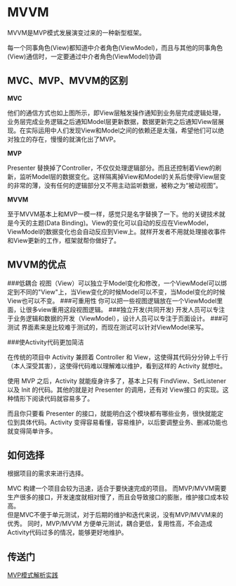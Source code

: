 # MVVM #
MVVM是MVP模式发展演变过来的一种新型框架。

每一个同事角色(View)都知道中介者角色(ViewModel)，而且与其他的同事角色(View)通信时，一定要通过中介者角色(ViewModel)协调  

## MVC、MVP、MVVM的区别 ##
**MVC**  

他们的通信方式也如上图所示，即View层触发操作通知到业务层完成逻辑处理，业务层完成业务逻辑之后通知Model层更新数据，数据更新完之后通知View层展现。在实际运用中人们发现View和Model之间的依赖还是太强，希望他们可以绝对独立的存在，慢慢的就演化出了MVP。

**MVP**

Presenter 替换掉了Controller，不仅仅处理逻辑部分。而且还控制着View的刷新，监听Model层的数据变化。这样隔离掉View和Model的关系后使得View层变的非常的薄，没有任何的逻辑部分又不用主动监听数据，被称之为“被动视图”。

**MVVM**

至于MVVM基本上和MVP一模一样，感觉只是名字替换了一下。他的关键技术就是今天的主题(Data Binding)。View的变化可以自动的反应在ViewModel，ViewModel的数据变化也会自动反应到View上。就样开发者不用就处理接收事件和View更新的工作，框架就帮你做好了。

## MVVM的优点 ##
###低耦合
视图（View）可以独立于Model变化和修改，一个ViewModel可以绑定到不同的"View"上，当View变化的时候Model可以不变，当Model变化的时候View也可以不变。
###可重用性
你可以把一些视图逻辑放在一个ViewModel里面，让很多view重用这段视图逻辑。
###独立开发(共同开发)
开发人员可以专注于业务逻辑和数据的开发（ViewModel），设计人员可以专注于页面设计。
###可测试
界面素来是比较难于测试的，而现在测试可以针对ViewModel来写。

###使Activity代码更加简洁

在传统的项目中 Activity 兼顾着 Controller 和 View，这使得其代码分分钟上千行（本人深受其害），这使得代码难以理解难以维护，看到这样的 Activity 就想吐。

使用 MVP 之后，Activity 就能瘦身许多了，基本上只有 FindView、SetListener 以及 Init 的代码。其他的就是对 Presenter 的调用，还有对 View接口 的实现。这种情形下阅读代码就容易多了。

而且你只要看 Presenter 的接口，就能明白这个模块都有哪些业务，很快就能定位到具体代码。Activity 变得容易看懂，容易维护，以后要调整业务、删减功能也就变得简单许多。



## 如何选择 ##
根据项目的需求来进行选择。  

MVC 构建一个项目会较为迅速，适合于要快速完成的项目。 而MVP/MVVM需要生产很多的接口，开发速度就相对慢了，而且会导致接口的膨胀，维护接口成本较高。   
但是MVC不便于单元测试，对于后期的维护和迭代来说，没有MVP/MVVM来的优秀。
同时，MVP/MVVM 方便单元测试，耦合更低，复用性高，不会造成Activity代码过多的情况，能够更好地维护。  

## 传送门 ##
[MVP模式解析实践](http://mp.weixin.qq.com/s?__biz=MzA5MzI3NjE2MA==&mid=2650236921&idx=1&sn=4b2826b600a26b1cd3349ac91593b361&scene=1&srcid=0919S7UcqWNHoQFVwDqGE6je#rd)
  

